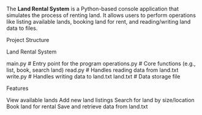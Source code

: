 The **Land Rental System** is a Python-based console application that simulates the process of renting  land. It allows users to perform operations like listing available lands, booking land for rent, and reading/writing land data to files.

 Project Structure

Land Rental System

main.py # Entry point for the program
operations.py # Core functions (e.g., list, book, search land)
read.py # Handles reading data from land.txt
write.py # Handles writing data to land.txt
land.txt # Data storage file



 Features
 
View available lands
Add new land listings
Search for land by size/location
Book land for rental
Save and retrieve data from land.txt
